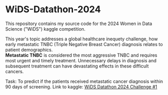 # WiDS-Datathon-2024
This repository contains my source code for the 2024 Women in Data Science ("WiDS") kaggle competition. 

This year's topic addresses a global healthcare inequety challenge, how early metastatic TNBC (Triple Negative Breast Cancer) diagnosis relates to patient demographics.<br>
**Metastatic TNBC** is considered the most aggressive TNBC and requires most urgent and timely treatment. Unnecessary delays in diagnosis and subsequent treatment can have devastating effects in these difficult cancers.

Task: To predict if the patients received metastatic cancer diagnosis within 90 days of screening.
Link to kaggle: [WiDS Datathon 2024 Challenge #1](https://www.kaggle.com/competitions/widsdatathon2024-challenge1)
